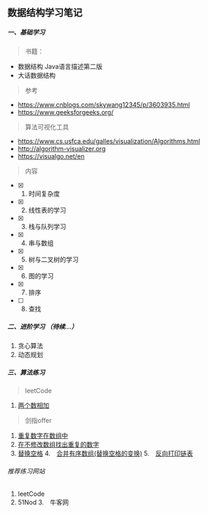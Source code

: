 ## 数据结构学习笔记

##### 一、基础学习
> 书籍：
- 数据结构 Java语言描述第二版
- 大话数据结构
> 参考
- https://www.cnblogs.com/skywang12345/p/3603935.html
- https://www.geeksforgeeks.org/
> 算法可视化工具
- https://www.cs.usfca.edu/galles/visualization/Algorithms.html
- http://algorithm-visualizer.org 
- https://visualgo.net/en
> 内容
- [x] 1. 时间复杂度
- [x] 2. 线性表的学习
- [x] 3. 栈与队列学习
- [x] 4. 串与数组
- [x] 5. 树与二叉树的学习
- [x] 6. 图的学习
- [x] 7. 排序
- [ ] 8. 查找

##### 二、进阶学习 （待续...）
1. 贪心算法
2. 动态规划

##### 三、算法练习

> leetCode
1.  [两个数相加](./src/main/java/org/hdj/AlgorithmPractice/Practice/TwoSum.java)


> 剑指offer

1. [重复数字在数组中](./src/main/java/org/hdj/AlgorithmPractice/SwordOffer/DuplicationInArray.java)
2. [在不修改数组找出重复的数字](./src/main/java/org/hdj/AlgorithmPractice/SwordOffer/DuplicationInArrayNotEdit.java)
3. [替换空格](./src/main/java/org/hdj/AlgorithmPractice/SwordOffer/ReplaceBlank.java)
4.　[合并有序数组(替换空格的变换)](./src/main/java/org/hdj/AlgorithmPractice/SwordOffer/MergeSortArray.java)
5.　[反向打印链表](./src/main/java/org/hdj/AlgorithmPractice/SwordOffer/PrintListInRevesedOrder.java)

###### 推荐练习网站
1. leetCode 
2. 51Nod
3.　牛客网
